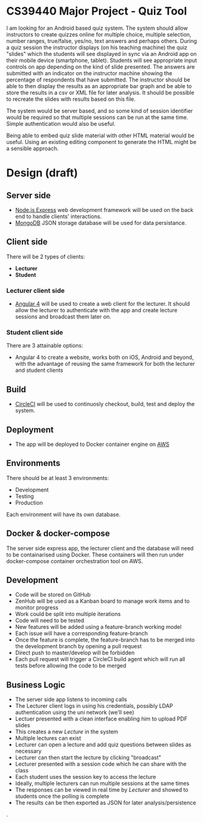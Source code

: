 # CS39440 Major Project - Quiz Tool
I am looking for an Android based quiz system. The system should allow instructors to
create quizzes online for multiple choice, multiple selection, number ranges, true/false,
yes/no, text answers and perhaps others. During a quiz session the instructor displays (on
his teaching machine) the quiz "slides" which the students will see displayed in sync via
an Android app on their mobile device (smartphone, tablet). Students will see appropriate input
controls on app depending on the kind of slide presented. The answers are submitted with an
indicator on the instructor machine showing the percentage of respondents that have submitted.
The instructor should be able to then display the results as an appropriate bar graph and be able
to store the results in a csv or XML file for later analysis. It should be possible to recreate
the slides with results based on this file.

The system would be server based, and so some kind of session identifier would be required so that
multiple sessions can be run at the same time. Simple authentication would also be useful.

Being able to embed quiz slide material with other HTML material would be useful. Using an existing
editing component to generate the HTML might be a sensible approach.

# Design (draft)
## Server side
- [Node.js Express](https://expressjs.com/) web development framework will be used on the
back end to handle clients' interactions.
- [MongoDB](https://www.mongodb.com/) JSON storage database will be used for data persistance.

## Client side
There will be 2 types of clients:
- **Lecturer**
- **Student**

### Lecturer client side
- [Angular 4](https://angular.io/) will be used to create a web client for the lecturer. It should
allow the lecturer to authenticate with the app and create lecture sessions and broadcast them later on.

### Student client side
There are 3 attainable options:
- Angular 4 to create a website, works both on iOS, Android and beyond, with the advantage of
reusing the same framework for both the lecturer and student clients

## Build
- [CircleCI](https://circleci.com/) will be used to continuosly checkout, build, test and deploy
the system.

## Deployment
- The app will be deployed to Docker container engine on [AWS](https://aws.amazon.com/)

## Environments
There should be at least 3 environments:
- Development
- Testing
- Production

Each environment will have its own database.

## Docker & docker-compose
The server side express app, the lecturer client and the database will need to be containarised using Docker.
These containers will then run under docker-compose container orchestration tool on AWS.

## Development
- Code will be stored on GitHub
- ZenHub will be used as a Kanban board to manage work items and to monitor progress
- Work could be split into multiple iterations
- Code will need to be tested
- New features will be added using a feature-branch working model
- Each issue will have a corresponding feature-branch
- Once the feature is complete, the feature-branch has to be merged into the development branch
by opening a pull request
- Direct push to master/develop will be forbidden
- Each pull request will trigger a CircleCI build agent which will run all tests before allowing
the code to be merged

## Business Logic
- The server side app listens to incoming calls
- The Lecturer client logs in using his credentials, possibly LDAP authentication using
the uni network (we'll see)
- Lectuer presented with a clean interface enabling him to upload PDF slides
- This creates a new *Lecture* in the system
- Multiple lectures can exist
- Lecturer can open a lecture and add quiz questions between slides as necessary
- Lecturer can then start the lecture by clicking "broadcast"
- Lecturer presented with a session code which he can share with the class
- Each student uses the session key to access the lecture
- Ideally, multiple lecturers can run multiple sessions at the same times
- The responses can be viewed in real time by *Lecturer* and showed to students once
the polling is complete
- The results can be then exported as JSON for later analysis/persistence

















.
